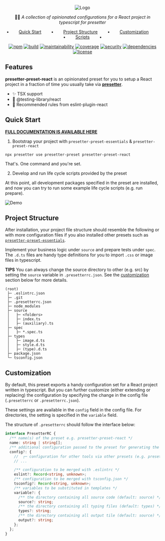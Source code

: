 <div align="center">

![Logo](https://github.com/alvis/presetter/raw/master/assets/logo.svg)

🏄🏻 _A collection of opinionated configurations for a React project in typescript for presetter_

•   [Quick Start](#quick-start)   •   [Project Structure](#project-structure)   •   [Customization](#customization)   •   [Scripts](#script-template-summary)   •

[![npm](https://img.shields.io/npm/v/presetter-preset-react?style=flat-square)](https://github.com/alvis/presetter/releases)
[![build](https://img.shields.io/github/workflow/status/alvis/presetter/code%20test?style=flat-square)](https://github.com/alvis/presetter/actions)
[![maintainability](https://img.shields.io/codeclimate/maintainability/alvis/presetter?style=flat-square)](https://codeclimate.com/github/alvis/presetter/maintainability)
[![coverage](https://img.shields.io/codeclimate/coverage/alvis/presetter?style=flat-square)](https://codeclimate.com/github/alvis/presetter/test_coverage)
[![security](https://img.shields.io/snyk/vulnerabilities/github/alvis/presetter/packages/preset-react/package.json.svg?style=flat-square)](https://snyk.io/test/github/alvis/presetter?targetFile=packages/preset-react/package.json&style=flat-square)
[![dependencies](https://img.shields.io/librariesio/release/npm/presetter-preset-react?style=flat-square)](https://libraries.io/npm/presetter-preset-react)
[![license](https://img.shields.io/github/license/alvis/presetter.svg?style=flat-square)](https://github.com/alvis/presetter/blob/master/LICENSE)

</div>

## Features

**presetter-preset-react** is an opinionated preset for you to setup a React project in a fraction of time you usually take via [**presetter**](https://github.com/alvis/presetter).

- ✨ TSX support
- 🧪 @testing-library/react
- 📝 Recommended rules from eslint-plugin-react

## Quick Start

[**FULL DOCUMENTATION IS AVAILABLE HERE**](https://github.com/alvis/presetter/blob/master/README.md)

1. Bootstrap your project with `presetter-preset-essentials` & `presetter-preset-react`

```shell
npx presetter use presetter-preset presetter-preset-react
```

That's. One command and you're set.

2. Develop and run life cycle scripts provided by the preset

At this point, all development packages specified in the preset are installed,
and now you can try to run some example life cycle scripts (e.g. run prepare).

![Demo](https://raw.githubusercontent.com/alvis/presetter/master/assets/demo.gif)

## Project Structure

After installation, your project file structure should resemble the following or with more configuration files if you also installed other presets such as [`presetter-preset-essentials`](https://github.com/alvis/presetter/blob/master/packages/preset-essentials).

Implement your business logic under `source` and prepare tests under `spec`. The `.d.ts` files are handy type definitions for you to import `.css` or image files in typescript.

**TIPS** You can always change the source directory to other (e.g. src) by setting the `source` variable in `.presetterrc.json`. See the [customization](https://github.com/alvis/presetter/blob/master/packages/preset-react#customization) section below for more details.

```
(root)
 ├─ .eslintrc.json
 ├─ .git
 ├─ .presetterrc.json
 ├─ node_modules
 ├─ source
 │   ├─ <folders>
 │   ├─ index.ts
 │   ├─ (auxiliary).ts
 ├─ spec
 │   ├─ *.spec.ts
 ├─ types
 │   ├─ image.d.ts
 │   ├─ style.d.ts
 │   ├─ (type).d.ts
 ├─ package.json
 └─ tsconfig.json
```

## Customization

By default, this preset exports a handy configuration set for a React project written in typescript.
But you can further customize (either extending or replacing) the configuration by specifying the change in the config file (`.presetterrc` or `.presetterrc.json`).

These settings are available in the `config` field in the config file. For directories, the setting is specified in the `variable` field.

The structure of `.presetterrc` should follow the interface below:

```ts
interface PresetterRC {
  /** name(s) of the preset e.g. presetter-preset-react */
  name: string | string[];
  /** additional configuration passed to the preset for generating the configuration files */
  config?: {
    //  ┌─ configuration for other tools via other presets (e.g. presetter-preset-essentials)
    // ...

    /** configuration to be merged with .eslintrc */
    eslint?: Record<string, unknown>;
    /** configuration to be merged with tsconfig.json */
    tsconfig?: Record<string, unknown>;
    /** variables to be substituted in templates */
    variable?: {
      /** the directory containing all source code (default: source) */
      source?: string;
      /** the directory containing all typing files (default: types) */
      types?: string;
      /** the directory containing all output tile (default: source) */
      output?: string;
    };
  };
}
```
